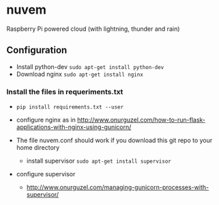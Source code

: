 # nuvem
Raspberry Pi powered cloud (with lightning, thunder and rain)

## Configuration
* Install python-dev `sudo apt-get install python-dev`
* Download nginx `sudo apt-get install nginx`
### Install the files in requeriments.txt
* `pip install requirements.txt --user`

* configure nginx as in http://www.onurguzel.com/how-to-run-flask-applications-with-nginx-using-gunicorn/
* The file nuvem.conf should work if you download this git repo to your home directory
    * install supervisor `sudo apt-get install supervisor`
* configure supervisor
    * http://www.onurguzel.com/managing-gunicorn-processes-with-supervisor/
